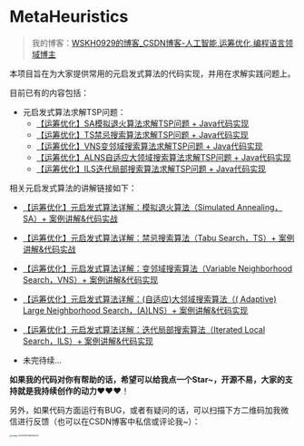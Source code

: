 # MetaHeuristics

> 我的博客：[WSKH0929的博客_CSDN博客-人工智能,运筹优化,编程语言领域博主](https://blog.csdn.net/weixin_51545953?spm=1010.2135.3001.5343)

本项目旨在为大家提供常用的元启发式算法的代码实现，并用在求解实践问题上。

目前已有的内容包括：

- 元启发式算法求解TSP问题：
  - [【运筹优化】SA模拟退火算法求解TSP问题 + Java代码实现](https://blog.csdn.net/weixin_51545953/article/details/125140551?spm=1001.2014.3001.5501)
  - [【运筹优化】TS禁忌搜索算法求解TSP问题 + Java代码实现](https://blog.csdn.net/weixin_51545953/article/details/119133540?spm=1001.2014.3001.5501)
  - [【运筹优化】VNS变邻域搜索算法求解TSP问题 + Java代码实现](https://blog.csdn.net/weixin_51545953/article/details/125144883?spm=1001.2014.3001.5501)
  - [【运筹优化】ALNS自适应大领域搜索算法求解TSP问题 + Java代码实现](https://blog.csdn.net/weixin_51545953/article/details/131189088?spm=1001.2014.3001.5501)
  - [【运筹优化】ILS迭代局部搜索算法求解TSP问题 + Java代码实现](https://blog.csdn.net/weixin_51545953/article/details/125143025?spm=1001.2014.3001.5501)

相关元启发式算法的讲解链接如下：

- [【运筹优化】元启发式算法详解：模拟退火算法（Simulated Annealing，SA）+ 案例讲解&代码实战](https://blog.csdn.net/weixin_51545953/article/details/130659729?spm=1001.2014.3001.5501)

- [【运筹优化】元启发式算法详解：禁忌搜索算法（Tabu Search，TS）+ 案例讲解&代码实战](https://blog.csdn.net/weixin_51545953/article/details/130667889?spm=1001.2014.3001.5501)

- [【运筹优化】元启发式算法详解：变邻域搜索算法（Variable Neighborhood Search，VNS）+ 案例讲解&代码实现](https://blog.csdn.net/weixin_51545953/article/details/130982728?spm=1001.2014.3001.5501)

- [【运筹优化】元启发式算法详解：(自适应)大邻域搜索算法（( Adaptive) Large Neighborhood Search，(A)LNS）+ 案例讲解&代码实现](https://blog.csdn.net/weixin_51545953/article/details/131176286?spm=1001.2014.3001.5501)

- [【运筹优化】元启发式算法详解：迭代局部搜索算法（Iterated Local Search，ILS）+ 案例讲解&代码实现](https://blog.csdn.net/weixin_51545953/article/details/131362742?spm=1001.2014.3001.5501)

- 未完待续...

**如果我的代码对你有帮助的话，希望可以给我点一个Star~，开源不易，大家的支持就是我持续创作的动力**❤️❤️❤️！

另外，如果代码方面运行有BUG，或者有疑问的话，可以扫描下方二维码加我微信进行反馈（也可以在CSDN博客中私信或评论我~）：

<img src="https://picgo-wskh.oss-cn-guangzhou.aliyuncs.com/image-20230601165532094.png" alt="image-20230601165532094" style="zoom:25%;" />
